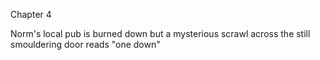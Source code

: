 Chapter 4

Norm's local pub is burned down but a mysterious scrawl across the still smouldering door reads "one down"
